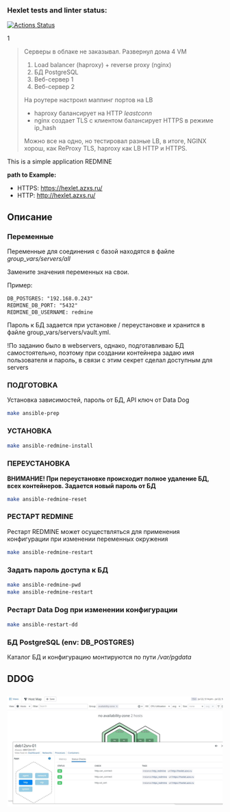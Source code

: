 ### Hexlet tests and linter status:
[![Actions Status](https://github.com/antmbx/devops-for-programmers-project-76/actions/workflows/hexlet-check.yml/badge.svg)](https://github.com/antmbx/devops-for-programmers-project-76/actions)

1
> Серверы в облаке не заказывал.
> Развернул дома 4 VM
> 
> 1. Load balancer (haproxy) + reverse proxy (nginx)
> 2. БД PostgreSQL
> 3. Веб-сервер 1
> 4. Веб-сервер 2
> 
> На роутере настроил маппинг портов на LB
> - haproxy балансирует на HTTP *leastconn*
> - nginx создает TLS с клиентом балансирует HTTPS в режиме ip_hash
> 
> Можно все на одно, но тестировал разные LB, в итоге, NGINX хорош, как ReProxy TLS, haproxy как LB HTTP и HTTPS. 



This is a simple application REDMINE

**path to Example:** 
- HTTPS: https://hexlet.azxs.ru/
- HTTP: http://hexlet.azxs.ru/


## Описание


### Переменные

Переменные для соединения с базой находятся в файле *group_vars/servers/all* 

Замените значения переменных на свои.


Пример:
```
DB_POSTGRES: "192.168.0.243"
REDMINE_DB_PORT: "5432"
REDMINE_DB_USERNAME: redmine
```


Пароль к БД задается при установке / переустановке и хранится в файле group_vars/servers/vault.yml.

!По заданию было в webservers, однако, подготавливаю БД самостоятельно, поэтому при создании контейнера задаю имя пользователя и пароль, в связи с этим секрет сделал доступным для servers


### ПОДГОТОВКА
Установка зависимостей, пароль от БД, API ключ от Data Dog
```bash
make ansible-prep
```


### УСТАНОВКА

```bash
make ansible-redmine-install
```


### ПЕРЕУСТАНОВКА
**ВНИМАНИЕ! При переустановке происходит полное удаление БД, всех контейнеров. Задается новый пароль от БД**

```bash
make ansible-redmine-reset
```


### РЕСТАРТ REDMINE 
Рестарт REDMINE может осуществляться для применения конфигурации при изменении переменных окружения

```bash
make ansible-redmine-restart
```

### Задать пароль доступа к БД
```bash
make ansible-redmine-pwd
make ansible-redmine-restart
```


### Рестарт Data Dog при изменении конфигурации
```bash
make ansible-restart-dd
```

### БД PostgreSQL (env: DB_POSTGRES)

Каталог БД и конфигурацию монтируются по пути */var/pgdata*

## DDOG

![alt text](https://github.com/antmbx/devops-for-programmers-project-76/blob/main/dd_screen.jpg?raw=true)
---
